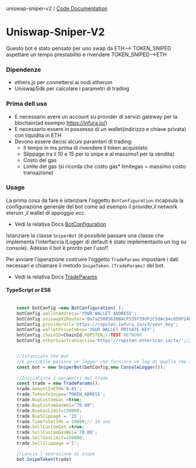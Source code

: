 uniswap-sniper-v2 / [Code Documentation](docs/modules.md)

# Uniswap-Sniper-V2

Questo bot è stato pensato per uno swap da ETH--> TOKEN_SNIPED aspettare un tempo prestabilito e rivendere TOKEN_SNIPED-->ETH 

### Dipendenze

* ethers.js per connettersi ai nodi etherum 
* UniswapSdk per calcolare i parametri di trading  

### Prima dell uso 
* E necessario avere un account su provider di servizi  gateway per la blochain(ad esempio https://infura.io/)
* E necessario essere in possesso di un wallet(indirizzo e chiave privata) con liquidita in ETH 
* Devono essere decisi alcuni paramteri di trading:
  * Il tempo in ms prima di rivendere il token acquistato
  * Slippage tra il 10 e 15 per lo snipe e al massimo1 per la vendita)
  * Costo del gas
  * Limite del gas (si ricorda che costo gas* limitegas = massimo costo transazione) 
  

### Usage
La prima cosa da fare è istanziare l'oggetto  ```BotConfiguration``` incapsula la configurazione generale del bot  come ad esempio il provider,il network eterum ,il wallet di appoggio ecc.
* Vedi la relativa Docs  [BotConfiguration](docs/classes/botConfiguration.BotConfiguration.md)

Istanziare la classe ```SniperBot``` (è possibile passare una classe che implementa l'interfaccia ILogger di default è stato implementaoto un log su console).
Adesso il bot è pronto per l'uso!!

Per avviare l'operazione costruire l'oggetto ```TradeParams```  impostare i dati necessari e chiamare il metodo ```SnipeToken.(TradeParams)```  del bot.
* Vedi la relativa Docs  [TradeParams](docs/classes/tradeParams.TradeParams.md)

#### TypeScript or ES6
```typescript
    
    const botConfig =new BotConfiguration( );
    botConfig.walletAddress='YOUR WALLET ADDRESS';
    botConfig.uniswapV2Router='0x7a250d5630B4cF539739dF2C5dAcb4c659F2488D';
    botConfig.providerUrl='https://ropsten.infura.io/v3/your_key';
    botConfig.walletPrivateKey='YOUR WALLET PRIVATE KEY';
    botConfig.chainID=ChainId.ROPSTEN;//TEST NETWORK
    botConfig.etherScanTransactio='https://ropsten.etherscan.io/tx/';//TEST NETWORK EXPLORE


    //Istanziate the bot
    //E possibile passare un logger che fornisce un log di quello che sta succedendo e dei possibili errori
    const bot = new SniperBot(botConfig,new ConsoleLogger());
    
    //Inizializza i parametri del trade
    const trade = new TradeParams();
    trade.AmountInETH='0.01';
    trade.TokenToSnipe='TOKEN_ADRESS';
    trade.BuyCustomGas =true;
    trade.BuyCustomGasWei="70.00";
    trade.BuyGasLimit=150000;
    trade.BuySlippage = '15';
    trade.TimeToSellMs = 10000;// 10 sec
    trade.SellCustomGas =true;
    trade.SellCustomGasWei='70.00';
    trade.SellGasLimit=150000;
    trade.SellSlippage ='1';

    //Lancia l'operazione di snipe
    bot.SnipeToken(trade)

```